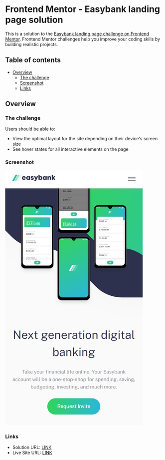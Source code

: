 # Frontend Mentor - Easybank landing page solution

This is a solution to the [Easybank landing page challenge on Frontend Mentor](https://www.frontendmentor.io/challenges/easybank-landing-page-WaUhkoDN). Frontend Mentor challenges help you improve your coding skills by building realistic projects.

## Table of contents

- [Overview](#overview)
  - [The challenge](#the-challenge)
  - [Screenshot](#screenshot)
  - [Links](#links)

## Overview

### The challenge

Users should be able to:

- View the optimal layout for the site depending on their device's screen size
- See hover states for all interactive elements on the page

### Screenshot

![](./images/screenshot.jpg)

### Links

- Solution URL: [LINK](https://www.frontendmentor.io/solutions/frontend-mentor-easybank-landing-page-html-css-js-Il0qD72u_E)
- Live Site URL: [LINK](https://rafalkrawczuk.github.io/Frontend-Mentor-Easybank-landing-page-HTML-CSS-JS/)
